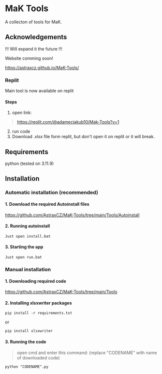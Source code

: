 
# MaK Tools

A collecton of tools for MaK.

## Acknowledgements

!!! Will expand it the future !!!

Website comming soon!

https://astraxcz.github.io/MaK-Tools/

### Replit
Main tool is now available on replit
#### Steps
1. open link:
>https://replit.com/@adamecjakub10/Mak-Tools?v=1
2. run code
3. Download .xlsx file form replit, but don't open it on replit or it will break.

## Requirements

python (tested on 3.11.9)

## Installation 
### Automatic installation (recommended)
#### 1. Download the required Autoinstall files
https://github.com/AstraxCZ/MaK-Tools/tree/main/Tools/Autoinstall
#### 2. Running autoinstall
```
Just open install.bat
```
#### 3. Starting the app
```
Just open run.bat
```

### Manual installation
#### 1. Downloading required code
https://github.com/AstraxCZ/MaK-Tools/tree/main/Tools
#### 2. Installing xlsxwriter packages
```shell
pip install -r requirements.txt
```
or
```shell
pip install xlsxwriter
```
#### 3. Running the code
>open cmd and enter this command: (replace "CODENAME" with name of downloaded code)
```
python "CODENAME".py
```

